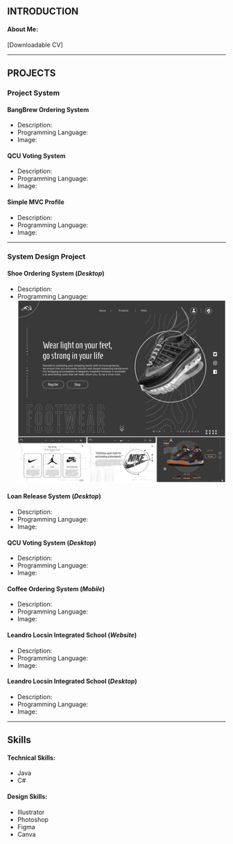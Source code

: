 ## INTRODUCTION
#### About Me:
[Downloadable CV]

___

## PROJECTS

### Project System
#### BangBrew Ordering System
- Description:
- Programming Language:
- Image:

#### QCU Voting System
- Description:
- Programming Language:
- Image:

#### Simple MVC Profile
- Description:
- Programming Language:
- Image:

___

### **System Design Project**
#### Shoe Ordering System (_Desktop_)
- Description:
- Programming Language:
![SHOE-ORDERING_SYSTEM](assets/SHOE-ORDERING-SYSTEM.png)

#### **Loan Release System** (_Desktop_)
- Description:
- Programming Language:
- Image:

#### **QCU Voting System** (_Desktop_)
- Description:
- Programming Language:
- Image:

#### **Coffee Ordering System** (_Mobile_)
- Description:
- Programming Language:
- Image:
  
#### **Leandro Locsin Integrated School** (_Website_)
- Description:
- Programming Language:
- Image:

#### **Leandro Locsin Integrated School** (_Desktop_)
- Description:
- Programming Language:
- Image:

  
___

## Skills
#### Technical Skills:
- Java
- C#

#### Design Skills:
- Illustrator
- Photoshop
- Figma
- Canva




